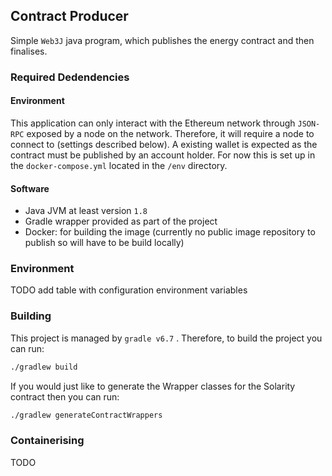 ## Contract Producer

Simple ``Web3J`` java program, which publishes the energy contract and then finalises. 


### Required Dedendencies

#### Environment
This application can only interact with the Ethereum network through ``JSON-RPC`` exposed by a node on the network. Therefore, it will require a node to connect to (settings described below). A existing wallet is expected as the contract must be published by an account holder.
For now this is set up in the ``docker-compose.yml`` located in the ``/env`` directory. 

#### Software
* Java JVM at least version ``1.8``
* Gradle wrapper provided as part of the project 
* Docker: for building the image (currently no public image repository to publish so will have to be build locally)



### Environment
TODO add table with configuration environment variables

### Building
This project is managed by ``gradle v6.7`` . Therefore, to build the project you can run:
```bash 
./gradlew build 
```
If you would just like to generate the Wrapper classes for the Solarity contract then you can run:
```bash 
./gradlew generateContractWrappers
```


### Containerising
TODO
